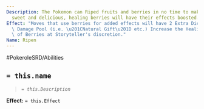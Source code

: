 ```yaml
---
Description: The Pokemon can Riped fruits and berries in no time to make them extra
  sweet and delicious, healing berries will have their effects boosted.
Effect: "Moves that use berries for added effects will have 2 Extra Dice on their\
  \ Damage Pool (i.e. \u201CNatural Gift\u201D etc.) Increase the Healing properties\
  \ of Berries at Storyteller's discretion."
Name: Ripen
---
```


#PokeroleSRD/Abilities

## `= this.name`

> *`= this.Description`*

**Effect:** `= this.Effect`
